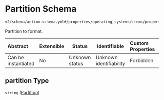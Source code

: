 # Partition Schema

```txt
v2/schema/action.schema.yml#/properties/operating_systems/items/properties/steps/items/properties/actions/items/oneOf/13/properties/fastboot:format/properties/partition
```

Partition to format.


| Abstract            | Extensible | Status         | Identifiable            | Custom Properties | Additional Properties | Access Restrictions | Defined In                                                           |
| :------------------ | ---------- | -------------- | ----------------------- | :---------------- | --------------------- | ------------------- | -------------------------------------------------------------------- |
| Can be instantiated | No         | Unknown status | Unknown identifiability | Forbidden         | Allowed               | none                | [device.schema.json\*](../device.schema.json "open original schema") |

## partition Type

`string` ([Partition](device-properties-operating-systems-operating-system-properties-steps-step-properties-group-step-action-oneof-fastbootformat-action-properties-fastbootformat-action-properties-partition.md))
